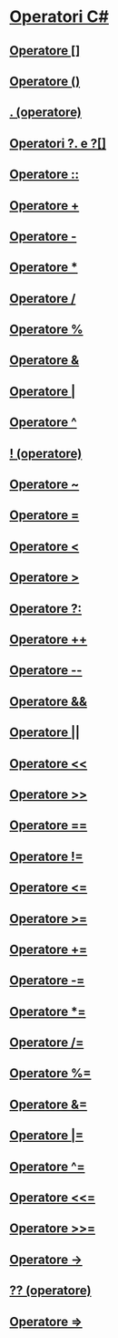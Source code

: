 # [Operatori C#](index.md)
## [Operatore []](index-operator.md)
## [Operatore ()](invocation-operator.md)
## [. (operatore)](member-access-operator.md)
## [Operatori ?. e ?[]](null-conditional-operators.md)
## [Operatore ::](namespace-alias-qualifer.md)
## [Operatore +](addition-operator.md)
## [Operatore -](subtraction-operator.md)
## [Operatore *](multiplication-operator.md)
## [Operatore /](division-operator.md)
## [Operatore %](modulus-operator.md)
## [Operatore &](and-operator.md)
## [Operatore |](or-operator.md)
## [Operatore ^](xor-operator.md)
## [! (operatore)](logical-negation-operator.md)
## [Operatore ~](bitwise-complement-operator.md)
## [Operatore =](assignment-operator.md)
## [Operatore <](less-than-operator.md)
## [Operatore >](greater-than-operator.md)
## [Operatore ?:](conditional-operator.md)
## [Operatore ++](increment-operator.md)
## [Operatore --](decrement-operator.md)
## [Operatore &&](conditional-and-operator.md)
## [Operatore ||](conditional-or-operator.md)
## [Operatore <<](left-shift-operator.md)
## [Operatore >>](right-shift-operator.md)
## [Operatore ==](equality-comparison-operator.md)
## [Operatore !=](not-equal-operator.md)
## [Operatore <=](less-than-equal-operator.md)
## [Operatore >=](greater-than-equal-operator.md)
## [Operatore +=](addition-assignment-operator.md)
## [Operatore -=](subtraction-assignment-operator.md)
## [Operatore *=](multiplication-assignment-operator.md)
## [Operatore /=](division-assignment-operator.md)
## [Operatore %=](modulus-assignment-operator.md)
## [Operatore &=](and-assignment-operator.md)
## [Operatore |=](or-assignment-operator.md)
## [Operatore ^=](xor-assignment-operator.md)
## [Operatore <<=](left-shift-assignment-operator.md)
## [Operatore >>=](right-shift-assignment-operator.md)
## [Operatore ->](dereference-operator.md)
## [?? (operatore)](null-coalescing-operator.md)
## [Operatore =>](lambda-operator.md)
